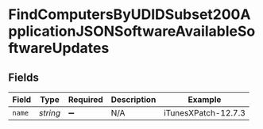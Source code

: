 # FindComputersByUDIDSubset200ApplicationJSONSoftwareAvailableSoftwareUpdates


## Fields

| Field               | Type                | Required            | Description         | Example             |
| ------------------- | ------------------- | ------------------- | ------------------- | ------------------- |
| `name`              | *string*            | :heavy_minus_sign:  | N/A                 | iTunesXPatch-12.7.3 |